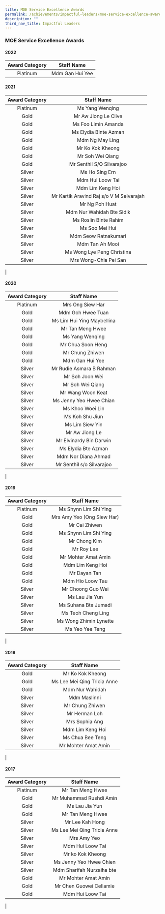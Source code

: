 ```yaml
---
title: MOE Service Excellence Awards
permalink: /achievements/impactful-leaders/moe-service-excellence-awards/
description: ""
third_nav_title: Impactful Leaders
---
```

### **MOE Service Excellence Awards**

#### **2022**

| Award Category | Staff Name |
|:---:|:---:|
| Platinum | Mdm Gan Hui Yee |

#### **2021**

| Award Category | Staff Name |
|:---:|:---:|
| Platinum | Ms Yang Wenqing |
| Gold | Mr Aw Jiong Le Clive |
| Gold | Ms Foo Limin Amanda |
| Gold | Ms Elydia Binte Azman  |
| Gold | Mdm Ng May Ling |
| Gold | Mr Ko Kok Kheong |
| Gold | Mr Soh Wei Qiang |
| Gold | Mr Senthil S/O Silvarajoo |
| Silver | Ms Ho Sing Ern |
| Silver | Mdm Hui Loow Tai |
| Silver | Mdm Lim Keng Hoi |
| Silver | Mr Kartik Aravind Raj s/o V M Selvarajah |
| Silver | Mr Ng Poh Huat |
| Silver | Mdm Nur Wahidah Bte Sidik |
| Silver | Ms Roslin Binte Rahim |
| Silver | Ms Soo Mei Hui |
| Silver | Mdm Seow Ratnakumari |
| Silver | Mdm Tan Ah Mooi |
| Silver | Ms Wong Lye Peng Christina |
| Silver | Mrs Wong-Chia Pei San |
|

#### **2020**

| Award Category | Staff Name |
|:---:|:---:|
| Platinum | Mrs Ong Siew Har |
| Gold | Mdm Goh Hwee Tuan |
| Gold | Ms Lim Hui Ying Maybellina |
| Gold | Mr Tan Meng Hwee |
| Gold | Ms Yang Wenqing |
| Gold | Mr Chua Soon Heng |
| Gold | Mr Chung Zhiwen |
| Gold | Mdm Gan Hui Yee |
| Silver | Mr Rudie Asmara B Rahman |
| Silver | Mr Soh Joon Wei |
| Silver | Mr Soh Wei Qiang |
| Silver | Mr Wang Woon Keat |
| Silver | Ms Jenny Yeo Hwee Chian |
| Silver | Ms Khoo Woei Lin |
| Silver | Ms Koh Shu Jiun |
| Silver | Ms Lim Siew Yin |
| Silver | Mr Aw Jiong Le |
| Silver | Mr Elvinardy Bin Darwin |
| Silver | Ms Elydia Bte Azman |
| Silver | Mdm Nor Diana Ahmad |
| Silver | Mr Senthil s/o Silvarajoo |
|

#### **2019**

| Award Category | Staff Name |
|:---:|:---:|
| Platinum | Ms Shynn Lim Shi Ying |
| Gold | Mrs Amy Yeo (Ong Siew Har) |
| Gold | Mr Cai Zhiwen |
| Gold | Ms Shynn Lim Shi Ying |
| Gold | Mr Chong Kim |
| Gold | Mr Roy Lee |
| Gold | Mr Mohter Amat Amin |
| Gold | Mdm Lim Keng Hoi |
| Gold | Mr Dayan Tan |
| Gold | Mdm Hio Loow Tau |
| Silver | Mr Choong Guo Wei |
| Silver | Ms Lau Jia Yun |
| Silver | Ms Suhana Bte Jumadi |
| Silver | Ms Teoh Cheng Ling |
| Silver | Ms Wong Zhimin Lynette |
| Silver | Ms Yeo Yee Teng |
| 

#### **2018**

| Award Category | Staff Name |
|:---:|:---:|
| Gold | Mr Ko Kok Kheong |
| Gold | Ms Lee Mei Qing Tricia Anne |
| Gold | Mdm Nur Wahidah |
| Silver | Mdm Maslinni |
| Silver | Mr Chung Zhiwen |
| Silver | Mr Herman Loh |
| Silver | Mrs Sophia Ang |
| Silver | Mdm Lim Keng Hoi |
| Silver | Ms Chua Bee Teng |
| Silver | Mr Mohter Amat Amin |
|

#### **2017**

| Award Category | Staff Name |
|:---:|:---:|
| Platinum | Mr Tan Meng Hwee |
| Gold | Mr Muhammad Rushdi Amin |
| Gold | Ms Lau Jia Yun |
| Gold | Mr Tan Meng Hwee |
| Silver | Mr Lee Kah Hong |
| Silver | Ms Lee Mei Qing Tricia Anne |
| Silver | Mrs Amy Yeo |
| Silver | Mdm Hui Loow Tai |
| Silver | Mr ko Kok Kheong |
| Silver | Ms Jenny Yeo Hwee Chien |
| Silver | Mdm Sharifah Nurzaiha bte |
| Gold | Mr Mohter Amat Amin |
| Gold | Mr Chen Guowei Cellamie |
| Gold | Mdm Hui Loow Tai |
|